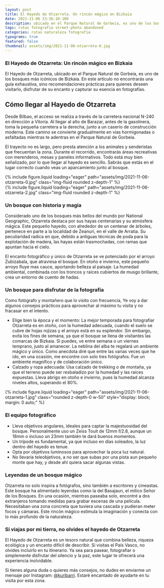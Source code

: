 ```yaml
---
layout: post
title: El Hayedo de Otzarreta. Un rincón mágico en Bizkaia
date: 2021-11-06 23:36:10-100
description: ubicado en el Parque Natural de Gorbeia, es uno de los bosques más icónicos de Bizkaia. Considerado uno de los bosques más bellos del mundo por National Geographic, Otzarreta destaca por sus hayas centenarias y su atmósfera mágica.
tags: rutas fotografia street-photo abandoned
categories: rutas naturaleza fotografia 
typograms: true
featured: false
thumbnail: assets/img/2021-11-06-otzarreta-0.jpg
---
```


### El Hayedo de Otzarreta: Un rincón mágico en Bizkaia
El Hayedo de Otzarreta, ubicado en el Parque Natural de Gorbeia, es uno de los bosques más icónicos de Bizkaia. En este artículo no encontrarás una guía exhaustiva, sino recomendaciones prácticas para quienes deseen visitarlo, disfrutar de su encanto y capturar su esencia en fotografías.

## Cómo llegar al Hayedo de Otzarreta

Desde Bilbao, el acceso se realiza a través de la carretera nacional N-240 en dirección a Vitoria. Al llegar al alto de Barazar, antes de la gasolinera, toma la pequeña carretera a la derecha, junto a un caserío de construcción moderna. Este camino se convierte gradualmente en vías hormigonadas o asfaltadas mientras te adentras en el Parque Natural de Gorbeia.

El trayecto no es largo, pero presta atención a los animales y senderistas que frecuentan la zona. Durante el recorrido, encontrarás áreas recreativas con merenderos, mesas y paneles informativos. Todo está muy bien señalizado, por lo que llegar al hayedo es sencillo. Sabrás que estás en el lugar correcto cuando veas un aparcamiento junto al bosque.

<div class="row mt-3">
<div class="col-sm mt-3 mt-md-0">
{% include figure.liquid loading="eager" path="assets/img/2021-11-06-otzarreta-0.jpg" class="img-fluid rounded z-depth-1" %}
</div>
<div class="col-sm mt-3 mt-md-0">
{% include figure.liquid loading="eager" path="assets/img/2021-11-06-otzarreta-2.jpg" class="img-fluid rounded z-depth-1" %}
</div>
</div>

### Un bosque con historia y magia

Considerado uno de los bosques más bellos del mundo por National Geographic, Otzarreta destaca por sus hayas centenarias y su atmósfera mágica. Este pequeño hayedo, con alrededor de un centenar de árboles, pertenece en parte a la localidad de Zeanuri, en el valle de Arratia. Su peculiaridad radica en que, debido a antiguas técnicas de poda para la explotación de madera, las hayas están trasmochadas, con ramas que apuntan hacia el cielo.

El encanto fotográfico y único de Otzarreta se ve potenciado por el arroyo Zubizabala, que atraviesa el bosque. En otoño e invierno, este pequeño arroyo fluye mas cauce, aportando belleza al paisaje. La humedad ambiental, combinada con los troncos y raíces cubiertos de musgo brillante, crea un entorno de cuento de hadas.

### Un bosque para disfrutar de la fotografía

Como fotógrafo y montañero que lo visito con frecuencia, Ye voy a dar algunos consejos prácticos para aprovechar al máximo tu visita y no fracasar en el intento.

- Elige bien la época y el momento: La mejor temporada para fotografiar Otzarreta es en otoño, con la humedad adecuada, cuando el suelo se cubre de hojas rojizas y el arroyo está en su esplendor. Sin embargo, evita los fines de semana, ya que el bosque se llena de visitantes las comarcas de Bizkaia. Si puedes, ve entre semana o un viernes temprano, justo al amanecer. La neblina del alba te regalará un ambiente mágico y único.
Como anecdota diré que entre las varias veces que he ido, en una ocasión, me encontre con solo tres fotógrafos. Fue un ambiente magnífico y de colaboración único. 
- Calzado y ropa adecuada: Usa calzado de trekking o de montaña, ya que el terreno puede ser resbaladizo por la humedad y las raíces expuestas. Lleva abrigo en otoño e invierno, pues la humedad alcanza niveles altos, superando el 80%.

<div class="text-center">
{% include figure.liquid loading="eager" path="assets/img/2021-11-06-otzarreta-1.jpg" class="rounded z-depth-0 w-50" style="display: block; margin: 0 auto;" %}   
</div>

### El equipo fotográfico

- Lleva objetivos angulares, ideales para captar la majestuosidad del bosque. Personalmente uso un Zeiss Touit de 12mm f/2.8, aunque un 18mm o incluso un 23mm también te dará buenos momentos.
- Un trípode es fundamental, ya que incluso en días soleados, la luz dentro del hayedo es tenue.
- Opta por objetivos luminosos para aprovechar la poca luz natural.
- No llevaría teleobjetivos, a no ser que subas por una pista aun pequeño monte que hay, y desde ahí quiera sacar algunas vistas.

### Leyendas de un bosque mágico

Otzarreta no solo inspira a fotógrafos, sino también a escritores y cineastas. Este bosque ha alimentado leyendas como la del Basajaun, el mítico Señor de los Bosques. En una ocasión, mientras paseaba solo, encontré a dos extranjeros tomando medidas para grabar escenas de una película. Necesitaban una zona concreta que tuviera una cascada y pudieran meter focos y cámaras. Este rincón mágico estimula la imaginación y conecta con lo más profundo de la naturaleza. 

### Si viajas por mi tierra, no olvides el hayedo de Otzarreta

El Hayedo de Otzarreta es un tesoro natural que combina belleza, riqueza ecológica y un encanto difícil de describir. Si visitas  el País Vasco, no olvides incluirlo en tu itinerario. Ya sea para pasear, fotografiar o simplemente disfrutar del silencio y la paz, este lugar te ofrecerá una experiencia inolvidable.

Si tienes alguna duda o quieres más consejos, no dudes en enviarme un mensaje por Instagram: [@kuribarri](https://instagram.com/kuribarri). Estaré encantado de ayudarte en tu visita por esta zona.
